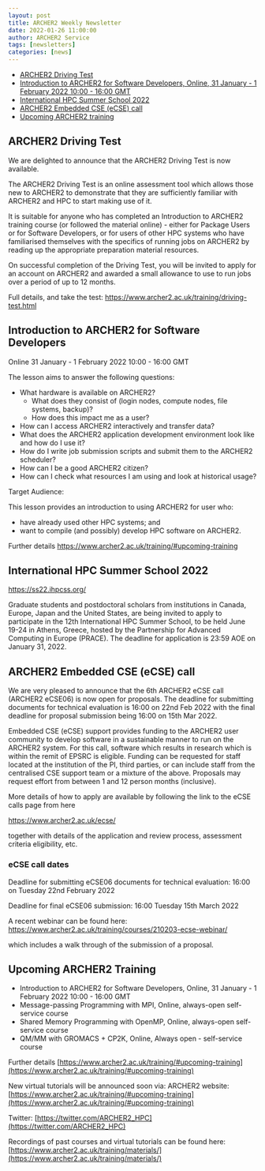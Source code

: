 ```yaml
---
layout: post
title: ARCHER2 Weekly Newsletter
date: 2022-01-26 11:00:00
author: ARCHER2 Service
tags: [newsletters] 
categories: [news]
---
```



- [ARCHER2 Driving Test](#archer2-driving-test)
- [Introduction to ARCHER2 for Software Developers, Online, 31 January - 1 February 2022 10:00 - 16:00 GMT](#introduction-to-archer2-for-software-developers) 
- [International HPC Summer School 2022](#international-hpc-summer-school-2022)
- [ARCHER2 Embedded CSE (eCSE) call](#archer2-embedded-cse-ecse-call)
- [Upcoming ARCHER2 training](#upcoming-archer2-training) 


## ARCHER2 Driving Test


We are delighted to announce that the ARCHER2 Driving Test is now available.

The ARCHER2 Driving Test is an online assessment tool which allows those new to ARCHER2 to demonstrate that they are sufficiently familiar with ARCHER2 and HPC to start making use of it.

It is suitable for anyone who has completed an Introduction to ARCHER2 training course (or followed the material online) - either for Package Users or for Software Developers, or for users of other HPC systems who have familiarised themselves with the specifics of running jobs on ARCHER2 by reading up the appropriate preparation material resources.

On successful completion of the Driving Test, you will be invited to apply for an account on ARCHER2 and awarded a small allowance to use to run jobs over a period of up to 12 months.

Full details, and take the test: <https://www.archer2.ac.uk/training/driving-test.html>


 
## Introduction to ARCHER2 for Software Developers

Online 	31 January - 1 February 2022 10:00 - 16:00 GMT 
 
The lesson aims to answer the following questions:

 -  What hardware is available on ARCHER2?
    -  What does they consist of (login nodes, compute nodes, file systems, backup)?
    -  How does this impact me as a user?
 -  How can I access ARCHER2 interactively and transfer data?
 -  What does the ARCHER2 application development environment look like and how do I use it?
 -  How do I write job submission scripts and submit them to the ARCHER2 scheduler?
 -  How can I be a good ARCHER2 citizen?
 -  How can I check what resources I am using and look at historical usage?

Target Audience:

This lesson provides an introduction to using ARCHER2 for user who:

 -  have already used other HPC systems; and
 -  want to compile (and possibly) develop HPC software on ARCHER2.

Further details <https://www.archer2.ac.uk/training/#upcoming-training>



## International HPC Summer School 2022

<https://ss22.ihpcss.org/>

Graduate students and postdoctoral scholars from institutions in Canada, Europe, Japan and the United States, are being invited to apply to participate in the 12th International HPC Summer School, to be held June 19-24 in Athens, Greece, hosted by the Partnership for Advanced Computing in Europe (PRACE). The deadline for application is 23:59 AOE on January 31, 2022.


## ARCHER2 Embedded CSE (eCSE) call

We are very pleased to announce that the 6th ARCHER2 eCSE call (ARCHER2 eCSE06) is now open for proposals. The deadline for submitting documents for technical evaluation is 16:00 on 22nd Feb 2022 with the final deadline for proposal submission being 16:00 on 15th Mar 2022.

Embedded CSE (eCSE) support provides funding to the ARCHER2 user community to develop software in a sustainable manner to run on the ARCHER2 system. For this call, software which results in research which is within the remit of EPSRC is eligible. Funding can be requested for staff located at the institution of the PI, third parties, or can include staff from the centralised CSE support team or a mixture of the above. Proposals may request effort from between 1 and 12 person months (inclusive).

More details of how to apply are available by following the link to the eCSE calls page from here

<https://www.archer2.ac.uk/ecse/>

together with details of the application and review process, assessment criteria eligibility, etc.


### eCSE call dates

Deadline for submitting eCSE06 documents for technical evaluation: 16:00 on Tuesday 22nd February 2022

Deadline for final eCSE06 submission: 16:00 Tuesday 15th March 2022

A recent webinar can be found here:
<https://www.archer2.ac.uk/training/courses/210203-ecse-webinar/>

which includes a walk through of the submission of a proposal.


## Upcoming ARCHER2 Training

- Introduction to ARCHER2 for Software Developers, Online, 31 January - 1 February 2022 10:00 - 16:00 GMT 
- Message-passing Programming with MPI, Online, always-open self-service course
- Shared Memory Programming with OpenMP, Online, always-open self-service course
- QM/MM with GROMACS + CP2K, Online, Always open - self-service course

Further details [https://www.archer2.ac.uk/training/#upcoming-training](https://www.archer2.ac.uk/training/#upcoming-training)

New virtual tutorials will be announced soon via: ARCHER2 website: [https://www.archer2.ac.uk/training/#upcoming-training](https://www.archer2.ac.uk/training/#upcoming-training)

Twitter: [https://twitter.com/ARCHER2_HPC](https://twitter.com/ARCHER2_HPC)

Recordings of past courses and virtual tutorials can be found here: [https://www.archer2.ac.uk/training/materials/](https://www.archer2.ac.uk/training/materials/)
